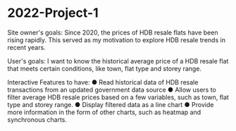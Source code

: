 # 2022-Project-1

Site owner's goals: 
Since 2020, the prices of HDB resale flats have been rising rapidly. This served as my motivation to explore HDB resale trends in recent years.  

User's goals: 
I want to know the historical average price of a HDB resale flat that meets certain conditions, like town, flat type and storey range. 

Interactive Features to have: 
● Read historical data of HDB resale transactions from an updated government data source 
● Allow users to filter average HDB resale prices based on a few variables, such as town, flat type and storey range. 
● Display filtered data as a line chart 
● Provide more information in the form of other charts, such as heatmap and synchronous charts. 
